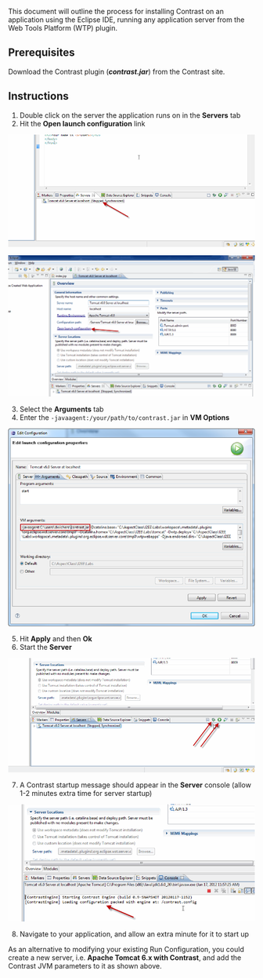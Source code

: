 <!--
title: "Running Contrast on an Eclipse WTP Application"
description: "Overview of the process for installation of Contrast on an application using Eclipse WTP"
-->

This document will outline the process for installing Contrast on an application using the Eclipse IDE, running any application server from the Web Tools Platform (WTP) plugin.

## Prerequisites

Download the Contrast plugin (***contrast.jar***) from the Contrast site.

## Instructions

1. Double click on the server the application runs on in the **Servers** tab
2. Hit the **Open launch configuration** link

<a href="assets/images/KB2-f02_1.gif" rel="lightbox" title="Servers Tab"><img class="thumbnail" src="assets/images/KB2-f02_1.gif"/></a>

<a href="assets/images/KB2-f02_2.gif" rel="lightbox" title="Open Launch Configuration"><img class="thumbnail" src="assets/images/KB2-f02_2.gif"/></a>

3. Select the **Arguments** tab
4. Enter the ```-javaagent:/your/path/to/contrast.jar``` in **VM Options**

<a href="assets/images/KB2-f02_3.png" rel="lightbox" title="VM Options"><img class="thumbnail" src="assets/images/KB2-f02_3.png"/></a>

5. Hit **Apply** and then **Ok**
6. Start the **Server**

<a href="assets/images/KB2-f02_4.gif" rel="lightbox" title="Start The Server"><img class="thumbnail" src="assets/images/KB2-f02_4.gif"/></a>

7. A Contrast startup message should appear in the **Server** console (allow 1-2 minutes extra time for server startup)

<a href="assets/images/KB2-f02_5.gif" rel="lightbox" title="Startup Message"><img class="thumbnail" src="assets/images/KB2-f02_5.gif"/></a>

8. Navigate to your application, and allow an extra minute for it to start up

As an alternative to modifying your existing Run Configuration, you could create a new server, i.e. **Apache Tomcat 6.x with Contrast**, and add the Contrast JVM parameters to it as shown above.
